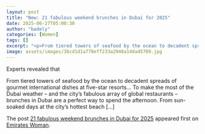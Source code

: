 ```yaml
---
layout: post
title: "New: 21 fabulous weekend brunches in Dubai for 2025"
date: 2025-06-27T05:00:30
author: "badely"
categories: [Women]
tags: []
excerpt: "<p>From tiered towers of seafood by the ocean to decadent spreads of gourmet international dishes at five-star resorts&#8230; To make the most of the "
image: assets/images/36cd1d1a778eff233a2948a14da45709.jpg
---
```


Experts revealed that <p>From tiered towers of seafood by the ocean to decadent spreads of gourmet international dishes at five-star resorts&#8230; To make the most of the Dubai weather &#8211; and the city&#8217;s fabulous array of global restaurants &#8211; brunches in Dubai are a perfect way to spend the afternoon. From sun-soaked days at the city&#8217;s hottest beach [&#8230;]</p>
<p>The post <a href="https://emirateswoman.com/best-brunches-in-dubai-2025/" rel="nofollow">21 fabulous weekend brunches in Dubai for 2025</a> appeared first on <a href="https://emirateswoman.com" rel="nofollow">Emirates Woman</a>.</p>

